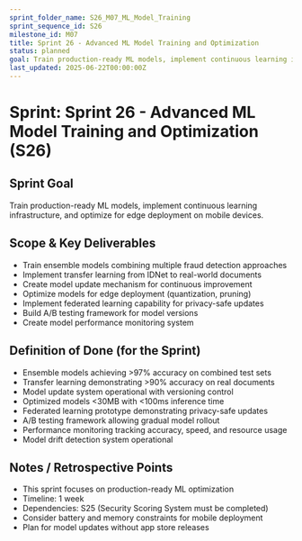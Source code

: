 ```yaml
---
sprint_folder_name: S26_M07_ML_Model_Training
sprint_sequence_id: S26
milestone_id: M07
title: Sprint 26 - Advanced ML Model Training and Optimization
status: planned
goal: Train production-ready ML models, implement continuous learning infrastructure, and optimize for edge deployment on mobile devices.
last_updated: 2025-06-22T00:00:00Z
---
```


# Sprint: Sprint 26 - Advanced ML Model Training and Optimization (S26)

## Sprint Goal
Train production-ready ML models, implement continuous learning infrastructure, and optimize for edge deployment on mobile devices.

## Scope & Key Deliverables
- Train ensemble models combining multiple fraud detection approaches
- Implement transfer learning from IDNet to real-world documents
- Create model update mechanism for continuous improvement
- Optimize models for edge deployment (quantization, pruning)
- Implement federated learning capability for privacy-safe updates
- Build A/B testing framework for model versions
- Create model performance monitoring system

## Definition of Done (for the Sprint)
- Ensemble models achieving >97% accuracy on combined test sets
- Transfer learning demonstrating >90% accuracy on real documents
- Model update system operational with versioning control
- Optimized models <30MB with <100ms inference time
- Federated learning prototype demonstrating privacy-safe updates
- A/B testing framework allowing gradual model rollout
- Performance monitoring tracking accuracy, speed, and resource usage
- Model drift detection system operational

## Notes / Retrospective Points
- This sprint focuses on production-ready ML optimization
- Timeline: 1 week
- Dependencies: S25 (Security Scoring System must be completed)
- Consider battery and memory constraints for mobile deployment
- Plan for model updates without app store releases